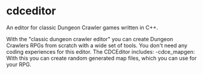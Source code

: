 # cdceditor
An editor for classic Dungeon Crawler games written in C++.

With the "classic dungeon crawler editor" you can create Dungeon Crawlers RPGs from scratch with a wide set of tools.
You don't need any coding experiences for this editor.
The CDCEditor includes:
-cdce_mapgen: With this you can create random generated map files, which you can use for your RPG.
